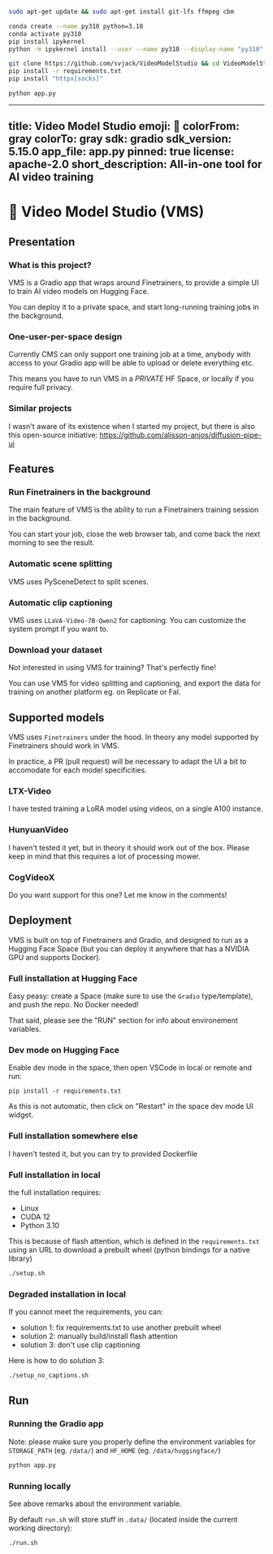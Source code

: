 ```bash
sudo apt-get update && sudo apt-get install git-lfs ffmpeg cbm

conda create --name py310 python=3.10
conda activate py310
pip install ipykernel
python -m ipykernel install --user --name py310 --display-name "py310"

git clone https://github.com/svjack/VideoModelStudio && cd VideoModelStudio
pip install -r requirements.txt
pip install "httpx[socks]"

python app.py
```

---
title: Video Model Studio
emoji: 🎥
colorFrom: gray
colorTo: gray
sdk: gradio
sdk_version: 5.15.0
app_file: app.py
pinned: true
license: apache-2.0
short_description: All-in-one tool for AI video training
---

# 🎥 Video Model Studio (VMS)

## Presentation

### What is this project?

VMS is a Gradio app that wraps around Finetrainers, to provide a simple UI to train AI video models on Hugging Face.

You can deploy it to a private space, and start long-running training jobs in the background.

### One-user-per-space design

Currently CMS can only support one training job at a time, anybody with access to your Gradio app will be able to upload or delete everything etc.

This means you have to run VMS in a *PRIVATE* HF Space, or locally if you require full privacy.

### Similar projects

I wasn't aware of its existence when I started my project, but there is also this open-source initiative: https://github.com/alisson-anjos/diffusion-pipe-ui

## Features

### Run Finetrainers in the background

The main feature of VMS is the ability to run a Finetrainers training session in the background.

You can start your job, close the web browser tab, and come back the next morning to see the result.

### Automatic scene splitting

VMS uses PySceneDetect to split scenes.

### Automatic clip captioning

VMS uses `LLaVA-Video-7B-Qwen2` for captioning. You can customize the system prompt if you want to.

### Download your dataset

Not interested in using VMS for training? That's perfectly fine!

You can use VMS for video splitting and captioning, and export the data for training on another platform eg. on Replicate or Fal.

## Supported models

VMS uses `Finetrainers` under the hood. In theory any model supported by Finetrainers should work in VMS.

In practice, a PR (pull request) will be necessary to adapt the UI a bit to accomodate for each model specificities.

### LTX-Video

I have tested training a LoRA model using videos, on a single A100 instance.

### HunyuanVideo

I haven't tested it yet, but in theory it should work out of the box.
Please keep in mind that this requires a lot of processing mower.

### CogVideoX

Do you want support for this one? Let me know in the comments!

## Deployment

VMS is built on top of Finetrainers and Gradio, and designed to run as a Hugging Face Space (but you can deploy it anywhere that has a NVIDIA GPU and supports Docker).

### Full installation at Hugging Face

Easy peasy: create a Space (make sure to use the `Gradio` type/template), and push the repo. No Docker needed!

That said, please see the "RUN" section for info about environement variables.

### Dev mode on Hugging Face

Enable dev mode in the space, then open VSCode in local or remote and run:

```
pip install -r requirements.txt
```

As this is not automatic, then click on "Restart" in the space dev mode UI widget.

### Full installation somewhere else

I haven't tested it, but you can try to provided Dockerfile

### Full installation in local

the full installation requires:
- Linux
- CUDA 12
- Python 3.10

This is because of flash attention, which is defined in the `requirements.txt` using an URL to download a prebuilt wheel (python bindings for a native library)

```bash
./setup.sh
```

### Degraded installation in local

If you cannot meet the requirements, you can:

- solution 1: fix requirements.txt to use another prebuilt wheel
- solution 2: manually build/install flash attention
- solution 3: don't use clip captioning

Here is how to do solution 3:
```bash
./setup_no_captions.sh
```

## Run

### Running the Gradio app

Note: please make sure you properly define the environment variables for `STORAGE_PATH` (eg. `/data/`) and `HF_HOME` (eg. `/data/huggingface/`)

```bash
python app.py
```

### Running locally

See above remarks about the environment variable.

By default `run.sh` will store stuff in `.data/` (located inside the current working directory):

```bash
./run.sh
```
